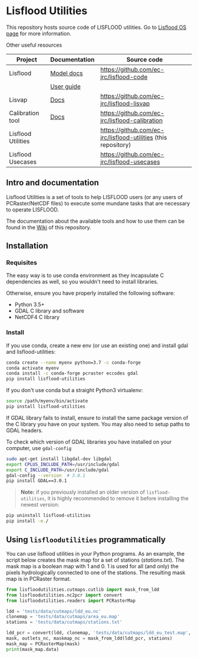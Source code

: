 # Lisflood Utilities

This repository hosts source code of LISFLOOD utilities.
Go to [Lisflood OS page](https://ec-jrc.github.io/lisflood/) for more information.

Other useful resources

| **Project**         | **Documentation**                                         | **Source code**                                                 |
| ------------------- | --------------------------------------------------------- | --------------------------------------------------------------- |
| Lisflood            | [Model docs](https://ec-jrc.github.io/lisflood-model/)    | https://github.com/ec-jrc/lisflood-code                         |
|                     | [User guide](https://ec-jrc.github.io/lisflood-code/)     |                                                                 |
| Lisvap              | [Docs](https://ec-jrc.github.io/lisflood-lisvap/)         | https://github.com/ec-jrc/lisflood-lisvap                       |
| Calibration tool    | [Docs](https://ec-jrc.github.io/lisflood-calibration/)    | https://github.com/ec-jrc/lisflood-calibration                  |
| Lisflood Utilities  |                                                           | https://github.com/ec-jrc/lisflood-utilities (this repository)  |
| Lisflood Usecases   |                                                           | https://github.com/ec-jrc/lisflood-usecases                     |


## Intro and documentation

Lisflood Utilities is a set of tools to help LISFLOOD users (or any users of PCRaster/NetCDF files)
to execute some mundane tasks that are necessary to operate LISFLOOD.

The documentation about the available tools and how to use them can be found in the [Wiki](https://github.com/ec-jrc/lisflood-utilities/wiki) of this repository.

## Installation

### Requisites

The easy way is to use conda environment as they incapsulate C dependencies as well, so you wouldn't need to install libraries.

Otherwise, ensure you have properly installed the following software:

- Python 3.5+
- GDAL C library and software
- NetCDF4 C library

### Install

If you use conda, create a new env (or use an existing one) and install gdal and lisflood-utilities:

```bash
conda create --name myenv python=3.7 -c conda-forge
conda activate myenv
conda install -c conda-forge pcraster eccodes gdal
pip install lisflood-utilities
```

If you don't use conda but a straight Python3 virtualenv:

```bash
source /path/myenv/bin/activate
pip install lisflood-utilities
```

If GDAL library fails to install, ensure to install the same package version of the C library you have on your system. You may also need to setup paths to GDAL headers.

To check which version of GDAL libraries you have installed on your computer, use `gdal-config`

```bash
sudo apt-get install libgdal-dev libgdal
export CPLUS_INCLUDE_PATH=/usr/include/gdal
export C_INCLUDE_PATH=/usr/include/gdal
gdal-config --version  # 3.0.1
pip install GDAL==3.0.1
```

> **Note:** if you previously installed an older version of `lisflood-utilities`, it is highly recommended to remove it before installing the newest version:

```bash
pip uninstall lisflood-utilities
pip install -e./
```

## Using `lisfloodutilities` programmatically 

You can use lisflood utilities in your Python programs. As an example, the script below creates the mask map for a set of stations (_stations.txt_). The mask map is a boolean map with 1 and 0. 1 is used for all (and only) the pixels hydrologically connected to one of the stations. The resulting mask map is in PCRaster format.

```python
from lisfloodutilities.cutmaps.cutlib import mask_from_ldd
from lisfloodutilities.nc2pcr import convert
from lisfloodutilities.readers import PCRasterMap

ldd = 'tests/data/cutmaps/ldd_eu.nc'
clonemap = 'tests/data/cutmaps/area_eu.map'
stations = 'tests/data/cutmaps/stations.txt'

ldd_pcr = convert(ldd, clonemap, 'tests/data/cutmaps/ldd_eu_test.map', is_ldd=True)[0]
mask, outlets_nc, maskmap_nc = mask_from_ldd(ldd_pcr, stations)
mask_map = PCRasterMap(mask)
print(mask_map.data)
```